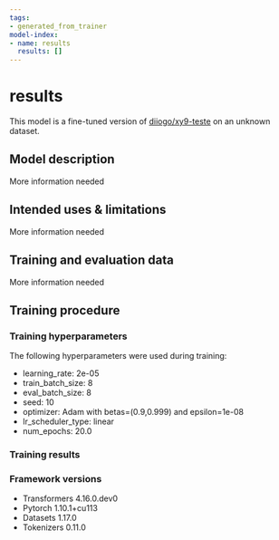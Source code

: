```yaml
---
tags:
- generated_from_trainer
model-index:
- name: results
  results: []
---
```


<!-- This model card has been generated automatically according to the information the Trainer had access to. You
should probably proofread and complete it, then remove this comment. -->

# results

This model is a fine-tuned version of [diiogo/xy9-teste](https://huggingface.co/diiogo/xy9-teste) on an unknown dataset.

## Model description

More information needed

## Intended uses & limitations

More information needed

## Training and evaluation data

More information needed

## Training procedure

### Training hyperparameters

The following hyperparameters were used during training:
- learning_rate: 2e-05
- train_batch_size: 8
- eval_batch_size: 8
- seed: 10
- optimizer: Adam with betas=(0.9,0.999) and epsilon=1e-08
- lr_scheduler_type: linear
- num_epochs: 20.0

### Training results



### Framework versions

- Transformers 4.16.0.dev0
- Pytorch 1.10.1+cu113
- Datasets 1.17.0
- Tokenizers 0.11.0
